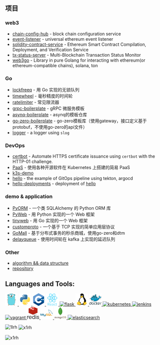 <!--
### Hi there 👋
**1lrh/1lrh** is a ✨ _special_ ✨ repository because its `README.md` (this file) appears on your GitHub profile.

Here are some ideas to get you started:

- 🔭 I’m currently working on ...
- 🌱 I’m currently learning ...
- 👯 I’m looking to collaborate on ...
- 🤔 I’m looking for help with ...
- 💬 Ask me about ...
- 📫 How to reach me: ...
- 😄 Pronouns: ...
- ⚡ Fun fact: ...
-->

## 项目
### web3
- [chain-config-hub](https://github.com/x1rh/chain-config-hub) - block chain configuration service 
- [event-listener](https://github.com/x1rh/event-listener) - universal ethereum event listener 
- [solidity-contract-service]() - Ethereum Smart Contract Compilation, Deployment, and Verification Service
- [tx-status-server](https://github.com/x1rh/tx-status-server) - Multi-Blockchain Transaction Status Monitor
- [web3go](https://github.com/x1rh/web3go) -  Library in pure Golang for interacting with ethereum(or ethereum-compatible chains), solana, ton 

### Go
- [lockfreeq](https://github.com/x1rh/ACAutomaton/tree/main/algorithm/LockFreeQueue) - 用 Go 实现的无锁队列
- [timewheel](https://github.com/x1rh/timewheel) - 毫秒精度的时间轮
- [ratelimiter](https://github.com/PostApocalypseCore/ratelimiter) - 常见限流器
- [grpc-boilerplate](https://github.com/x1rh/grpc-boilerplate) - gRPC 微服务模板
- [asynq-boilerplate](https://github.com/x1rh/asynq-boilerplate) - asynq的模板仓库
- [go-zero-boilerplate](https://github.com/x1rh/go-zero-boilerplate) - go-zero模板库（使用gateway，接口定义基于protobuf，不使用go-zero的api文件）
- [logger](https://github.com/x1rh/logger) - a logger using `slog`

### DevOps
- [certbot](https://github.com/x1rh/certbot) - Automate HTTPS certificate issuance using `certbot` with the HTTP-01 challenge.
- [PaaS](https://github.com/1lrh/paas) - 使用各种开源软件在 Kubernetes 上搭建的简易 PaaS 
- [k3s-demo](https://github.com/1lrh/k3s-demo)
- [hello](https://github.com/1lrh/hello) - the example of GitOps pipeline using tekton, argocd 
- [hello-deployments](https://github.com/1lrh/hello-deployments) - deployment of [hello](https://github.com/1lrh/hello)


### demo & application 
- [PyORM](https://github.com/1lrh/SimpleORM )  - 一个类 SQLAlchemy 的 Python ORM 库
- [PyWeb](https://github.com/1lrh/JJCale)  - 用 Python 实现的一个 Web 框架
- [tinyweb](https://github.com/x1rh/tinyweb)  - 用 Go 实现的一个 Web 框架
- [customproto](https://github.com/x1rh/customproto) - 一个基于 TCP 实现的简单应用层协议
- [GoMall](https://github.com/x1rh/micro-mall) - 基于分布式事务的秒杀商城，使用go-zero和dtm
- [delayqueue](https://github.com/x1rh/delayqueue)  - 使用时间轮在 kafka 上实现的延迟队列

### Other
- [algorithm && data structure](https://github.com/1lrh/ACAutomaton/tree/main/algorithm)
- [repository](https://github.com/1lrh/repository)



<h2 align="left">Languages and Tools:</h2>
<p align="left"> 
  <a href="https://golang.org" target="_blank" rel="noreferrer"> <img src="https://raw.githubusercontent.com/devicons/devicon/master/icons/go/go-original.svg" alt="go" width="40" height="40"/> </a> 
  <a href="https://www.python.org" target="_blank" rel="noreferrer"> <img src="https://raw.githubusercontent.com/devicons/devicon/master/icons/python/python-original.svg" alt="python" width="40" height="40"/> </a> 
  <a href="https://isocpp.org/" target="_blank" rel="noreferrer"> <img src="https://raw.githubusercontent.com/devicons/devicon/master/icons/cplusplus/cplusplus-original.svg" alt="cplusplus" width="40" height="40"/> </a> 
  <a href="https://reactjs.org/" target="_blank" rel="noreferrer"> <img src="https://raw.githubusercontent.com/devicons/devicon/master/icons/react/react-original-wordmark.svg" alt="react" width="40" height="40"/> </a> 
  <a href="https://flask.palletsprojects.com/" target="_blank" rel="noreferrer"> <img src="https://www.vectorlogo.zone/logos/pocoo_flask/pocoo_flask-icon.svg" alt="flask" width="40" height="40"/> </a> 
  <a href="https://www.linux.org/" target="_blank" rel="noreferrer"> <img src="https://raw.githubusercontent.com/devicons/devicon/master/icons/linux/linux-original.svg" alt="linux" width="40" height="40"/> </a> 
  <a href="https://www.docker.com/" target="_blank" rel="noreferrer"> <img src="https://raw.githubusercontent.com/devicons/devicon/master/icons/docker/docker-original-wordmark.svg" alt="docker" width="40" height="40"/> </a> 
  <a href="https://kubernetes.io" target="_blank" rel="noreferrer"> <img src="https://www.vectorlogo.zone/logos/kubernetes/kubernetes-icon.svg" alt="kubernetes" width="40" height="40"/> </a> 
  <a href="https://www.jenkins.io" target="_blank" rel="noreferrer"> <img src="https://www.vectorlogo.zone/logos/jenkins/jenkins-icon.svg" alt="jenkins" width="40" height="40"/> </a> 
  <a href="https://www.vagrantup.com/" target="_blank" rel="noreferrer"> <img src="https://www.vectorlogo.zone/logos/vagrantup/vagrantup-icon.svg" alt="vagrant" width="40" height="40"/> </a> 
  <a href="https://redis.io" target="_blank" rel="noreferrer"> <img src="https://raw.githubusercontent.com/devicons/devicon/master/icons/redis/redis-original-wordmark.svg" alt="redis" width="40" height="40"/> </a> 
  <a href="https://www.mysql.com/" target="_blank" rel="noreferrer"> <img src="https://raw.githubusercontent.com/devicons/devicon/master/icons/mysql/mysql-original-wordmark.svg" alt="mysql" width="40" height="40"/> </a> 
  <a href="https://www.mongodb.com/" target="_blank" rel="noreferrer"> <img src="https://raw.githubusercontent.com/devicons/devicon/master/icons/mongodb/mongodb-original-wordmark.svg" alt="mongodb" width="40" height="40"/> </a> 
  <a href="https://www.elastic.co" target="_blank" rel="noreferrer"> <img src="https://www.vectorlogo.zone/logos/elastic/elastic-icon.svg" alt="elasticsearch" width="40" height="40"/> </a> 
</p>

<p><img align="left" src="https://github-readme-stats.vercel.app/api/top-langs?username=x1rh&show_icons=true&locale=en&layout=compact" alt="1lrh" /></p>

<p>&nbsp;<img align="center" src="https://github-readme-stats.vercel.app/api?username=x1rh&show_icons=true&locale=en" alt="x1rh" /></p>

<p><img align="center" src="https://github-readme-streak-stats.herokuapp.com/?user=x1rh&" alt="x1rh" /></p>


